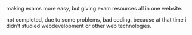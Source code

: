 making exams more easy, but giving exam resources all in one website.


not completed, due to some problems, bad coding, because at that time i didn't studied webdevelopment or other web technologies.
